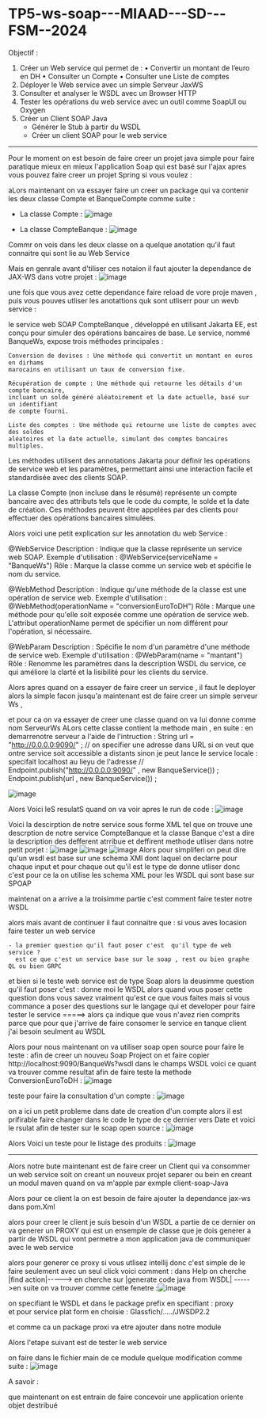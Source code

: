 # TP5-ws-soap---MIAAD---SD---FSM--2024

Objectif :
1. Créer un Web service qui permet de :
    • Convertir un montant de l’euro en DH
    • Consulter un Compte
    • Consulter une Liste de comptes
3. Déployer le Web service avec un simple Serveur JaxWS
4. Consulter et analyser le WSDL avec un Browser HTTP
5. Tester les opérations du web service avec un outil comme SoapUI ou Oxygen
6. Créer un Client SOAP Java
      - Générer le Stub à partir du WSDL
      - Créer un client SOAP pour le web service

******************************************************************************************

Pour le moment on est besoin de faire creer un projet java simple pour faire paratique mieux en mieux l'application Soap qui est basé sur l'ajax apres vous pouvez faire creer un projet Spring si vous voulez : 

aLors maintenant on va essayer faire un creer un package qui va contenir les deux classe Compte et BanqueCompte
comme suite :
   - La classe Compte : 
![image](https://github.com/ayoubbenlahcen/TP5-ws-soap---MIAAD---SD---FSM--2024/assets/152870306/78dd5631-1e0b-4d80-a89c-502b9afcf237)

   - La classe CompteBanque : 
![image](https://github.com/ayoubbenlahcen/TP5-ws-soap---MIAAD---SD---FSM--2024/assets/152870306/b01c85a4-09d2-46b6-81c5-f9bc0dbf46c8)

Commr on vois dans les deux classe on a quelque anotation qu'il faut connaitre qui sont lie au Web Service

Mais en genrale avant d'tiliser ces notaion il faut ajouter la dependance de JAX-WS dans votre projet : 
![image](https://github.com/ayoubbenlahcen/TP5-ws-soap---MIAAD---SD---FSM--2024/assets/152870306/732999a4-8327-4c3f-9376-03dd1b5d84c0)

une fois que vous avez cette dependance faire reload de vore proje maven , puis vous pouves utliser les anotattions quk sont utliserr pour un wevb service : 

le service web SOAP CompteBanque , développé en utilisant Jakarta EE, est conçu pour simuler des opérations bancaires de base. Le service, nommé BanqueWs, expose trois méthodes principales :

    Conversion de devises : Une méthode qui convertit un montant en euros en dirhams
    marocains en utilisant un taux de conversion fixe.
    
    Récupération de compte : Une méthode qui retourne les détails d'un compte bancaire,
    incluant un solde généré aléatoirement et la date actuelle, basé sur un identifiant
    de compte fourni.
    
    Liste des comptes : Une méthode qui retourne une liste de comptes avec des soldes
    aléatoires et la date actuelle, simulant des comptes bancaires multiples.

Les méthodes utilisent des annotations Jakarta pour définir les opérations de service web et les paramètres, permettant ainsi une interaction facile et standardisée avec des clients SOAP. 

La classe Compte (non incluse dans le résumé) représente un compte bancaire avec des attributs tels que le code du compte, le solde et la date de création. 
Ces méthodes peuvent être appelées par des clients pour effectuer des opérations bancaires simulées.

Alors voici une petit explication sur les annotation du web Service :

  @WebService
    Description : Indique que la classe représente un service web SOAP.
    Exemple d'utilisation : @WebService(serviceName = "BanqueWs")
    Rôle : Marque la classe comme un service web et spécifie le nom du service.
    
  @WebMethod
    Description : Indique qu'une méthode de la classe est une opération de service web.
    Exemple d'utilisation : @WebMethod(operationName = "conversionEuroToDH")
    Rôle : Marque une méthode pour qu'elle soit exposée comme une opération de service
    web. L'attribut operationName permet de spécifier un nom différent pour l'opération,
    si nécessaire.
    
  @WebParam
    Description : Spécifie le nom d'un paramètre d'une méthode de service web.
    Exemple d'utilisation : @WebParam(name = "mantant")
    Rôle : Renomme les paramètres dans la description WSDL du service, ce qui améliore la
    clarté et la lisibilité pour les clients du service.

Alors apres quand on a essayer de faire creer un service , il faut le deployer  alors la simple facon jusqu'a maintenant est de faire creer un simple serveur Ws , 

et pour ca on va  essayer de creer une classe quand on va lui donne comme nom ServeurWs 
ALors cette classe contient la methode main , en suite  : 
    en demarrenotre serveur a l'aide de l'intruction : 
            String url = "http://0.0.0.0:9090/" ;
            // on specifier une adresse dans URL si on veut que ontre service soit
            accessible a distants sinon  je peut lance le service locale : specifait localhost au lieyu de l'adresse
            // Endpoint.publish("http://0.0.0.0:9090/" , new BanqueService()) ;
            Endpoint.publish(url , new BanqueService()) ;

![image](https://github.com/ayoubbenlahcen/TP5-ws-soap---MIAAD---SD---FSM--2024/assets/152870306/6ed9e311-d175-4349-b87d-b0da8177877f)

Alors Voici leS resulatS quand on va voir apres le run de code : 
![image](https://github.com/ayoubbenlahcen/TP5-ws-soap---MIAAD---SD---FSM--2024/assets/152870306/0030144f-4ee8-4b98-896a-495d014a147b)

Voici la descirption de notre service sous forme XML tel que on trouve une descrption de notre service CompteBanque et la classe Banque c'est a dire la description des defferent  atrribue et deffirent methode utliser dans notre petit porjet : 
![image](https://github.com/ayoubbenlahcen/TP5-ws-soap---MIAAD---SD---FSM--2024/assets/152870306/3a839f3f-4886-4d8b-9931-4ec29ba736bc)
![image](https://github.com/ayoubbenlahcen/TP5-ws-soap---MIAAD---SD---FSM--2024/assets/152870306/b8d7e419-0e83-4555-9d19-7611c45aeb19)
![image](https://github.com/ayoubbenlahcen/TP5-ws-soap---MIAAD---SD---FSM--2024/assets/152870306/a242c7bf-7624-41e0-9a46-1b2badeb9d47)
Alors pour simpliferi on peut dire qu'un wsdl est base sur une schema XMl dont laquel on declarre pour chaque input et pour chaque out qu'il est le type de donne utliser  donc c'est pour ce la on utilise les schema XML  pour les WSDL qui sont base sur SPOAP


maintenat on  a arrive a la troisimme partie c'est comment  faire tester notre WSDL  

alors mais avant  de continuer il faut connaitre que : 
si vous aves locasion faire tester un web service  

    - la premier question qu'il faut poser c'est  qu'il type de web service ?
      est ce que c'est un service base sur le soap , rest ou bien graphe QL ou bien GRPC
      
et bien si le teste web service est de type Soap  alors la deusimme question qu'il faut poser  c'est : 
     donne moi le WSDL alors quand vous poser cette question dons vous savez vraiment qu'est ce que vous faites 
    mais si vous commance a poser des questions sur le langage qui et developer  pour faire tester le service  =====> alors ça indique que vous n'avez rien comprits
    parce que pour que j'arrive de faire consomer le service en tanque client j'ai besoin seulment au WSDL  

Alors pour nous maintenant on va utiliser  soap open source pour faire le teste  : 
afin de creer un nouveu Soap Project on et faire copier http://localhost:9090/BanqueWs?wsdl dans le champs WSDL 
voici ce quant va trouver comme resultat afin de faire teste la methode ConversionEuroToDH : 
![image](https://github.com/ayoubbenlahcen/TP5-ws-soap---MIAAD---SD---FSM--2024/assets/152870306/a43a68ea-3cd8-4250-b04b-0e5578ef2381)

teste pour faire la consultation  d'un compte : 
![image](https://github.com/ayoubbenlahcen/TP5-ws-soap---MIAAD---SD---FSM--2024/assets/152870306/cbb62bfd-5544-48c0-8115-6e0b688ca170)

on a ici un petit probleme dans date de creation d'un compte alors il est prifirable faire changer dans le code le type de ce dernier vers Date et voici le rsulat afin de tester sur le soap open source  : 
![image](https://github.com/ayoubbenlahcen/TP5-ws-soap---MIAAD---SD---FSM--2024/assets/152870306/42326d8c-67c9-4ff9-a8f4-282c95e755c2)

Alors Voici un teste pour le listage des  produits :
![image](https://github.com/ayoubbenlahcen/TP5-ws-soap---MIAAD---SD---FSM--2024/assets/152870306/e4d4f418-1cda-413e-b267-60068b378ff3)



*******************************************************************************************************************************************************************************************************
Alors notre bute maintenant est de faire creer un Client qui va consommer un web service soit on creant un nouveux projet separer
ou bein en creant un modul maven  quand on va m'apple par exmple client-soap-Java

Alors pour ce client la on est besoin de faire ajouter la dependance jax-ws dans pom.Xml 

alors pour creer le client je suis besoin d'un WSDL a partie de ce dernier on va generer  un  PROXY qui est un ensemple de classe que je dois generer a partir de WSDL  qui vont permetre a mon application java de communiquer avec le web service 

alors pour generer ce proxy si vous utlisez intellij donc c'est simple de le faire seulement avec un seul click
voici comment : 
dans Help on cherche |find action|-----> en cherche sur |generate code java from WSDL| ----->en suite on va trouver comme cette fenetre :![image](https://github.com/ayoubbenlahcen/TP5-ws-soap---MIAAD---SD---FSM--2024/assets/152870306/c73caedd-b969-4801-865b-182fb75969c5)

on specifiant le WSDL 
et dans le package prefix en specifiant : proxy  
et pour service plat form en choisie : Glassfich/...../JWSDP2.2

et comme ca un package proxi va etre ajouter dans notre module 

Alors l'etape suivant est de tester le  web service 

on faire dans le fichier main de ce module quelque modification comme suite : 
![image](https://github.com/ayoubbenlahcen/TP5-ws-soap---MIAAD---SD---FSM--2024/assets/152870306/d1bbdd85-ae50-43e4-b1e8-8e5ad2e19937)

A savoir  : 

que maintenant on est entrain de faire concevoir une application oriente objet destribué 







